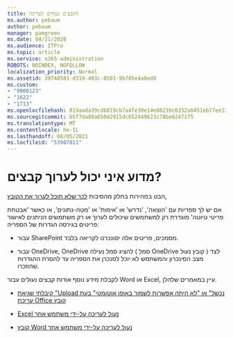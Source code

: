 ```yaml
---
title: הקבצים נעולים לעריכה
ms.author: pebaum
author: pebaum
manager: pamgreen
ms.date: 04/21/2020
ms.audience: ITPro
ms.topic: article
ms.service: o365-administration
ROBOTS: NOINDEX, NOFOLLOW
localization_priority: Normal
ms.assetid: 39748581-d319-403c-8501-9b785e4a0ed8
ms.custom:
- "9000123"
- "1622"
- "1713"
ms.openlocfilehash: 819aada39cdb819cb7a4fe30e14e88239c6352ab451eb77ee135307d5dd1cfcd
ms.sourcegitcommit: b5f7da89a650d2915dc652449623c78be6247175
ms.translationtype: MT
ms.contentlocale: he-IL
ms.lasthandoff: 08/05/2021
ms.locfileid: "53907811"
---
```

# <a name="why-cant-i-edit-files"></a>מדוע איני יכול לערוך קבצים?

הבט במהירות בחלק מהסיבות [לכך שלא תוכל לערוך את הקובץ.](https://support.office.com/article/why-can-t-i-edit-this-file-97315f48-aa5e-49d3-a4ae-a14b73daf87b)

אם יש לך ספריות עם 'הוצאה', 'נדרש' או 'אימות' או 'מטה-נתונים', או כאשר 'אבטחת פריטי טיוטה' מוגדרת רק למשתמשים שיכולים לערוך או רק משתמשים הניתנים לאישור פריטים בגירסה הגדרות של הספריה:     

- עבור SharePoint מסמכים, פריטים אלה יסונכרנו לקריאה בלבד.

- עבור OneDrive, OneDrive להציג סמל נעילה ( סמל OneDrive קובץ נעול ) לצד מצב הסינכרון והמשתמש לא יוכל לסנכרן את הספריה עד להסרת ההגדרות שהוזכרו. 

לקבלת מידע נוסף אודות קבצים נעולים עבור Word או Excel, עיין במאמרים שלהלן.

- [קיבלתי שגיאת "Upload נכשל" או "לא היתה אפשרות לשמור באופן אוטומטי" בעת עריכת Office קובץ](https://support.office.com/article/i-got-an-upload-failed-or-couldn-t-save-automatically-error-while-editing-an-office-file-93a14d34-88e3-4a91-9eef-58cc541d31f8)

- [Excel נעול לעריכה על-ידי משתמש אחר](https://support.office.com/article/Excel-file-is-locked-for-editing-by-another-user-6fa93887-2c2c-45f0-abcc-31b04aed68b3)

- [קובץ Word נעול לעריכה על-ידי משתמש אחר](https://support.microsoft.com/help/313472/the-document-is-locked-for-editing-by-another-user-error-message-when)
